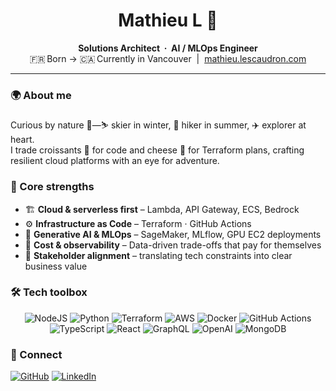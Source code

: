 <h1 align="center">Mathieu L&nbsp;👋</h1>
<p align="center">
  <strong>Solutions Architect&nbsp;&nbsp;·&nbsp;&nbsp;AI&nbsp;/&nbsp;MLOps Engineer</strong><br/>
  🇫🇷 Born → 🇨🇦 Currently in Vancouver &nbsp;|&nbsp;
  <a href="https://mathieu.lescaudron.com">mathieu.lescaudron.com</a>
</p>

<!-- Search-engines: pretty please, NO INDEX 🙏 -->
<meta name="robots" content="noindex,nofollow" />

---

### 🌍 About&nbsp;me
Curious by nature 🤔—⛷️ skier in winter, 🥾 hiker in summer, ✈️ explorer at heart.  
I trade croissants 🥐 for code and cheese 🧀 for Terraform plans, crafting resilient cloud platforms with an eye for adventure.


### 🧩 Core strengths
- 🏗️ **Cloud & serverless first** – Lambda, API Gateway, ECS, Bedrock  
- ⚙️ **Infrastructure as Code** – Terraform&nbsp;&#183;&nbsp;GitHub&nbsp;Actions  
- 🤖 **Generative AI & MLOps** – SageMaker, MLflow, GPU EC2 deployments  
- 💸 **Cost & observability** – Data-driven trade-offs that pay for themselves  
- 🤝 **Stakeholder alignment** – translating tech constraints into clear business value

### 🛠️ Tech toolbox
<p align="center">
  <img alt="NodeJS"        src="https://img.shields.io/badge/NodeJS-3776AB?style=for-the-badge&logo=node.js&logoColor=white"/>
  <img alt="Python"        src="https://img.shields.io/badge/Python-3776AB?style=for-the-badge&logo=python&logoColor=white"/>
  <img alt="Terraform"     src="https://img.shields.io/badge/Terraform-844FBA?style=for-the-badge&logo=terraform&logoColor=white"/>
  <img alt="AWS"           src="https://img.shields.io/badge/AWS-FF9900?style=for-the-badge&logo=amazon-aws&logoColor=white"/>
  <img alt="Docker"        src="https://img.shields.io/badge/Docker-2496ED?style=for-the-badge&logo=docker&logoColor=white"/>
  <img alt="GitHub Actions"src="https://img.shields.io/badge/GitHub_Actions-2088FF?style=for-the-badge&logo=github-actions&logoColor=white"/>
  <img alt="TypeScript"    src="https://img.shields.io/badge/TypeScript-007ACC?style=for-the-badge&logo=typescript&logoColor=white"/>
  <img alt="React"         src="https://img.shields.io/badge/React-45b8d8?style=for-the-badge&logo=react&logoColor=white"/>
  <img alt="GraphQL"       src="https://img.shields.io/badge/GraphQL-E10098?style=for-the-badge&logo=graphql&logoColor=white"/>
  <img alt="OpenAI"        src="https://img.shields.io/badge/OpenAI-412991?style=for-the-badge&logo=openai&logoColor=white"/>
  <img alt="MongoDB"       src="https://img.shields.io/badge/MongoDB-13AA52?style=for-the-badge&logo=mongodb&logoColor=white"/>
</p>

### 🤝 Connect
<p>
  <a href="https://github.com/6be709c0" target="_blank"><img alt="GitHub" src="https://img.shields.io/badge/GitHub-12100E?style=for-the-badge&logo=github&logoColor=white"/></a>
  <a href="https://www.linkedin.com/in/ml2" target="_blank"><img alt="LinkedIn" src="https://img.shields.io/badge/LinkedIn-0A66C2?style=for-the-badge&logo=linkedin&logoColor=white"/></a>
</p>
